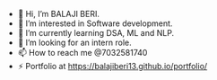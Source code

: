 - 👋 Hi, I’m BALAJI BERI.
- 👀 I’m interested in Software development.
- 🌱 I’m currently learning DSA, ML and NLP.
- 💞️ I’m looking for an intern role.
- 📫 How to reach me @7032581740
- ⚡ Portfolio at https://balajiberi13.github.io/portfolio/


